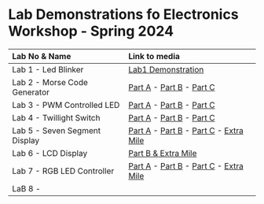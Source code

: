 Lab Demonstrations fo Electronics Workshop - Spring 2024
========================================================

| Lab No & Name                 | Link to media                                   |
|:----------------------------- | :---------------------------------------------- |
| Lab 1 - Led Blinker           | [Lab1 Demonstration](https://drive.google.com/file/d/1pXVMTXaasj_nfMJVZbQ0PtyjD1tmJJDn/view?usp=sharing)                          |
| Lab 2 - Morse Code Generator  | [Part A](https://drive.google.com/file/d/16qyQr6QLa9WI5uSxlrdg9XG0r20janBF/view?usp=sharing) - [Part B](https://drive.google.com/file/d/1ftxAHyokStzTZ7Va2t7nSgXFHvW8jr2W/view?usp=sharing) - [Part C](https://drive.google.com/file/d/1PUphP0Pv7MZJ5CcmXwUM876dWLSknSXq/view?usp=sharing)            |
| Lab 3 - PWM Controlled LED    | [Part A](https://drive.google.com/file/d/1SWEFG55M0MBKeApuJzcFi4uev0Snkrx9/view?usp=sharing) - [Part B](https://drive.google.com/file/d/136jEA0bslg_CLBwnpsgi3esYbkzSinlc/view?usp=sharing) - [Part C](https://drive.google.com/file/d/1CZajP1zUOsq9a2LPRfzjLJru8Q-otrS9/view?usp=sharing)            |
| Lab 4 - Twillight Switch      | [Part A](https://drive.google.com/file/d/1AaIAwBknUXlL32qMQjoM_tydF2pAVpy-/view?usp=sharing) - [Part B](https://drive.google.com/file/d/1N63GWqzXqG7xHSoUlm99jvDwmO8s843w/view?usp=sharing) - [Part C](https://drive.google.com/file/d/1ycdhCPb33SaIDZu2AOktuRN0Y14OKmEQ/view?usp=sharing)            |
| Lab 5 - Seven Segment Display | [Part A](https://drive.google.com/file/d/1jFOUXlCPXmKlYNADkvUyyzLTtBIGM8p6/view?usp=sharing) - [Part B](https://drive.google.com/file/d/1GGavLvBVBffcv_RTRiLvD7d_6hHaedYa/view?usp=sharing) - [Part C](https://drive.google.com/file/d/1gzynNc2GFtDRJJJsRreGP__T4tN1Tvk8/view?usp=sharing) - [Extra Mile](https://drive.google.com/file/d/1xNguPWC1pXlYqeo7nCGuJywxDWoi9JNa/view?usp=sharing) |
| Lab 6 - LCD Display           | [Part B & Extra Mile](https://drive.google.com/file/d/1-QqNKxEprg9M5JceauQt8snNv3S8AIig/view?usp=sharing) |
| Lab 7 - RGB LED Controller    | [Part A](https://drive.google.com/file/d/1GEBPia1yikyrSoHd_VCWiWw85yuajras/view?usp=sharing) - [Part B](https://drive.google.com/file/d/1KmwMd6HYVwpBsPeaAAv1smyVnQbSJ_Pg/view?usp=sharing) - [Part C](https://drive.google.com/file/d/114RO8iIcKnZ6OQBjmmd3Y0M6EJMZFnIT/view?usp=sharing) - [Extra Mile](https://drive.google.com/file/d/1PMO1YwDPCxkXuQLqUt04NYaelTPmXmC9/view?usp=sharing) |
| LaB 8 -                       |                                                 |